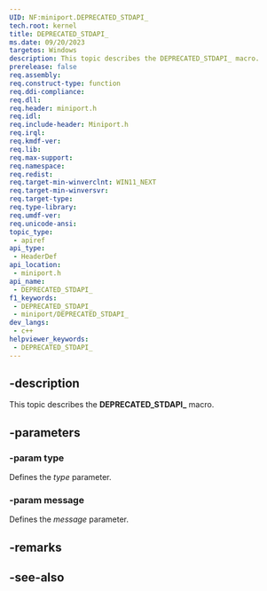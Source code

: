 ```yaml
---
UID: NF:miniport.DEPRECATED_STDAPI_
tech.root: kernel
title: DEPRECATED_STDAPI_
ms.date: 09/20/2023
targetos: Windows
description: This topic describes the DEPRECATED_STDAPI_ macro.
prerelease: false
req.assembly: 
req.construct-type: function
req.ddi-compliance: 
req.dll: 
req.header: miniport.h
req.idl: 
req.include-header: Miniport.h
req.irql: 
req.kmdf-ver: 
req.lib: 
req.max-support: 
req.namespace: 
req.redist: 
req.target-min-winverclnt: WIN11_NEXT
req.target-min-winversvr: 
req.target-type: 
req.type-library: 
req.umdf-ver: 
req.unicode-ansi: 
topic_type:
 - apiref
api_type:
 - HeaderDef
api_location:
 - miniport.h
api_name:
 - DEPRECATED_STDAPI_
f1_keywords:
 - DEPRECATED_STDAPI_
 - miniport/DEPRECATED_STDAPI_
dev_langs:
 - c++
helpviewer_keywords:
 - DEPRECATED_STDAPI_
---
```


## -description

This topic describes the **DEPRECATED_STDAPI_** macro.

## -parameters

### -param type

Defines the *type* parameter.

### -param message

Defines the *message* parameter.

## -remarks

## -see-also
